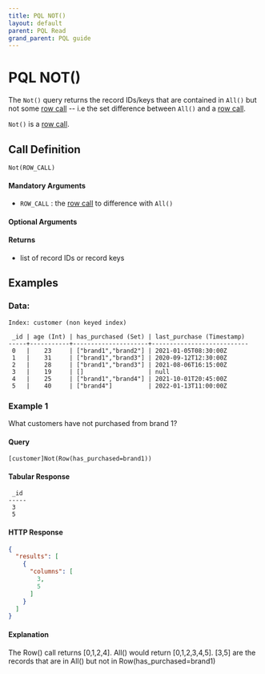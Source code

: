 ```yaml
---
title: PQL NOT()
layout: default
parent: PQL Read
grand_parent: PQL guide
---
```


# PQL NOT()

The `Not()` query returns the record IDs/keys that are contained in `All()` but not some [row call](/docs/pql-guide/pql-read-home#row-calls) -- i.e the set difference between `All()` and a [row call](/docs/pql-guide/pql-read-home#row-calls).

`Not()` is a [row call](/docs/pql-guide/pql-read-home#row-calls).

## Call Definition

```
Not(ROW_CALL)
```

#### Mandatory Arguments
 - `ROW_CALL` : the [row call](/docs/pql-guide/pql-read-home#row-calls) to difference with `All()`

#### Optional Arguments

#### Returns
- list of record IDs or record keys

## Examples

### Data:
```
Index: customer (non keyed index)

 _id | age (Int) | has_purchased (Set) | last_purchase (Timestamp)
-----+-----------+---------------------+---------------------------
 0   |    23     | ["brand1","brand2"] | 2021-01-05T08:30:00Z
 1   |    31     | ["brand1","brand3"] | 2020-09-12T12:30:00Z
 2   |    28     | ["brand1","brand3"] | 2021-08-06T16:15:00Z
 3   |    19     | []                  | null
 4   |    25     | ["brand1","brand4"] | 2021-10-01T20:45:00Z
 5   |    40     | ["brand4"]          | 2022-01-13T11:00:00Z
```

### Example 1
What customers have not purchased from brand 1?

#### Query
```
[customer]Not(Row(has_purchased=brand1))
```
#### Tabular Response
```
 _id
-----
 3
 5
```
#### HTTP Response
```json
{
  "results": [
    {
      "columns": [
        3,
        5
      ]
    }
  ]
}
```
#### Explanation
The Row() call returns [0,1,2,4]. All() would return [0,1,2,3,4,5]. [3,5] are the records that are in All() but not in Row(has_purchased=brand1)
